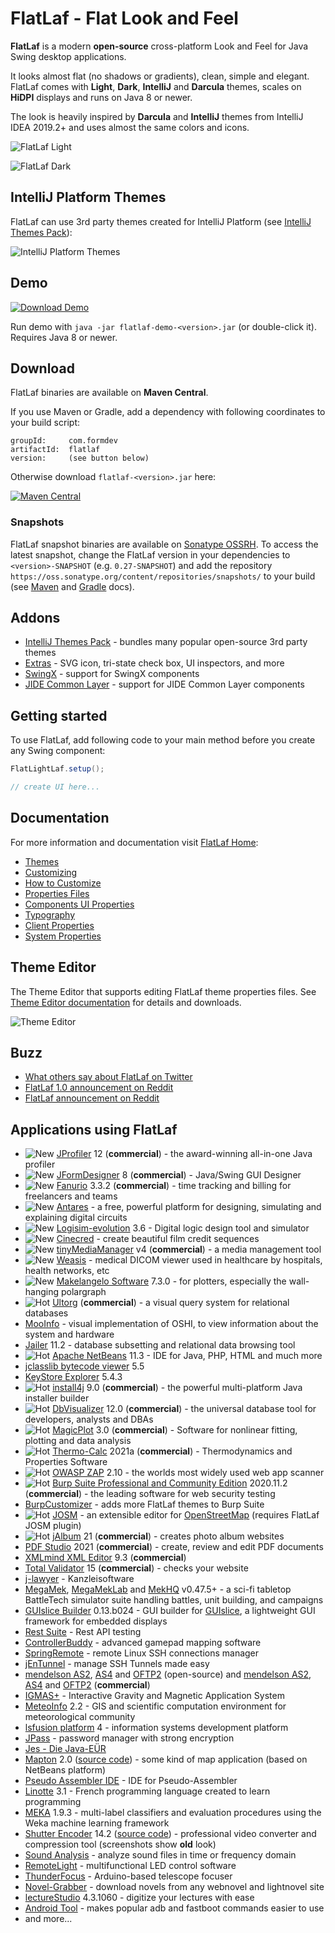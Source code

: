 FlatLaf - Flat Look and Feel
============================

**FlatLaf** is a modern **open-source** cross-platform Look and Feel for Java
Swing desktop applications.

It looks almost flat (no shadows or gradients), clean, simple and elegant.
FlatLaf comes with **Light**, **Dark**, **IntelliJ** and **Darcula** themes,
scales on **HiDPI** displays and runs on Java 8 or newer.

The look is heavily inspired by **Darcula** and **IntelliJ** themes from
IntelliJ IDEA 2019.2+ and uses almost the same colors and icons.

![FlatLaf Light](images/flat_light.png)

![FlatLaf Dark](images/flat_dark.png)


IntelliJ Platform Themes
------------------------

FlatLaf can use 3rd party themes created for IntelliJ Platform (see
[IntelliJ Themes Pack](flatlaf-intellij-themes)):

![IntelliJ Platform Themes](images/intellij_platform_themes.png)


Demo
----

[![Download Demo](https://download.formdev.com/flatlaf/images/download-demo.svg)](https://download.formdev.com/flatlaf/flatlaf-demo-latest.jar)

Run demo with `java -jar flatlaf-demo-<version>.jar` (or double-click it).
Requires Java 8 or newer.


Download
--------

FlatLaf binaries are available on **Maven Central**.

If you use Maven or Gradle, add a dependency with following coordinates to your
build script:

    groupId:     com.formdev
    artifactId:  flatlaf
    version:     (see button below)

Otherwise download `flatlaf-<version>.jar` here:

[![Maven Central](https://maven-badges.herokuapp.com/maven-central/com.formdev/flatlaf/badge.svg?style=flat-square&color=007ec6)](https://maven-badges.herokuapp.com/maven-central/com.formdev/flatlaf)


### Snapshots

FlatLaf snapshot binaries are available on
[Sonatype OSSRH](https://oss.sonatype.org/content/repositories/snapshots/com/formdev/flatlaf/).
To access the latest snapshot, change the FlatLaf version in your dependencies
to `<version>-SNAPSHOT` (e.g. `0.27-SNAPSHOT`) and add the repository
`https://oss.sonatype.org/content/repositories/snapshots/` to your build (see
[Maven](https://maven.apache.org/guides/mini/guide-multiple-repositories.html)
and
[Gradle](https://docs.gradle.org/current/userguide/declaring_repositories.html#sec:declaring_custom_repository)
docs).


Addons
------

- [IntelliJ Themes Pack](flatlaf-intellij-themes) - bundles many popular
  open-source 3rd party themes
- [Extras](flatlaf-extras) - SVG icon, tri-state check box, UI inspectors, and
  more
- [SwingX](flatlaf-swingx) - support for SwingX components
- [JIDE Common Layer](flatlaf-jide-oss) - support for JIDE Common Layer
  components


Getting started
---------------

To use FlatLaf, add following code to your main method before you create any
Swing component:

~~~java
FlatLightLaf.setup();

// create UI here...
~~~


Documentation
-------------

For more information and documentation visit
[FlatLaf Home](https://www.formdev.com/flatlaf/):

- [Themes](https://www.formdev.com/flatlaf/themes/)
- [Customizing](https://www.formdev.com/flatlaf/customizing/)
- [How to Customize](https://www.formdev.com/flatlaf/how-to-customize/)
- [Properties Files](https://www.formdev.com/flatlaf/properties-files/)
- [Components UI Properties](https://www.formdev.com/flatlaf/components/)
- [Typography](https://www.formdev.com/flatlaf/typography/)
- [Client Properties](https://www.formdev.com/flatlaf/client-properties/)
- [System Properties](https://www.formdev.com/flatlaf/system-properties/)


Theme Editor
------------

The Theme Editor that supports editing FlatLaf theme properties files. See
[Theme Editor documentation](https://www.formdev.com/flatlaf/theme-editor/) for
details and downloads.

![Theme Editor](images/theme-editor@1.5x.png)


Buzz
----

- [What others say about FlatLaf on Twitter](https://twitter.com/search?f=live&q=flatlaf)
- [FlatLaf 1.0 announcement on Reddit](https://www.reddit.com/r/java/comments/lsbcwe/flatlaf_10_swing_look_and_feel/)
- [FlatLaf announcement on Reddit](https://www.reddit.com/r/java/comments/dl0hu3/flatlaf_flat_look_and_feel/)


Applications using FlatLaf
--------------------------

- ![New](images/new.svg)
  [JProfiler](https://www.ej-technologies.com/products/jprofiler/overview.html)
  12 (**commercial**) - the award-winning all-in-one Java profiler
- ![New](images/new.svg) [JFormDesigner](https://www.formdev.com/) 8
  (**commercial**) - Java/Swing GUI Designer
- ![New](images/new.svg) [Fanurio](https://www.fanuriotimetracking.com/) 3.3.2
  (**commercial**) - time tracking and billing for freelancers and teams
- ![New](images/new.svg) [Antares](https://www.antarescircuit.io/) - a free,
  powerful platform for designing, simulating and explaining digital circuits
- ![New](images/new.svg)
  [Logisim-evolution](https://github.com/logisim-evolution/logisim-evolution)
  3.6 - Digital logic design tool and simulator
- ![New](images/new.svg) [Cinecred](https://loadingbyte.com/cinecred/) - create
  beautiful film credit sequences
- ![New](images/new.svg) [tinyMediaManager](https://www.tinymediamanager.org/)
  v4 (**commercial**) - a media management tool
- ![New](images/new.svg) [Weasis](https://nroduit.github.io/) - medical DICOM
  viewer used in healthcare by hospitals, health networks, etc
- ![New](images/new.svg)
  [Makelangelo Software](https://github.com/MarginallyClever/Makelangelo-software)
  7.3.0 - for plotters, especially the wall-hanging polargraph
- ![Hot](images/hot.svg) [Ultorg](https://www.ultorg.com/) (**commercial**) - a
  visual query system for relational databases
- [MooInfo](https://github.com/rememberber/MooInfo) - visual implementation of
  OSHI, to view information about the system and hardware
- [Jailer](https://github.com/Wisser/Jailer) 11.2 - database subsetting and
  relational data browsing tool
- ![Hot](images/hot.svg) [Apache NetBeans](https://netbeans.apache.org/) 11.3 -
  IDE for Java, PHP, HTML and much more
- [jclasslib bytecode viewer](https://github.com/ingokegel/jclasslib) 5.5
- [KeyStore Explorer](https://keystore-explorer.org/) 5.4.3
- ![Hot](images/hot.svg)
  [install4j](https://www.ej-technologies.com/products/install4j/overview.html)
  9.0 (**commercial**) - the powerful multi-platform Java installer builder
- ![Hot](images/hot.svg) [DbVisualizer](https://www.dbvis.com/) 12.0
  (**commercial**) - the universal database tool for developers, analysts and
  DBAs
- ![Hot](images/hot.svg) [MagicPlot](https://magicplot.com/) 3.0
  (**commercial**) - Software for nonlinear fitting, plotting and data analysis
- ![Hot](images/hot.svg)
  [Thermo-Calc](https://thermocalc.com/products/thermo-calc/) 2021a
  (**commercial**) - Thermodynamics and Properties Software
- ![Hot](images/hot.svg) [OWASP ZAP](https://www.zaproxy.org/) 2.10 - the worlds
  most widely used web app scanner
- ![Hot](images/hot.svg)
  [Burp Suite Professional and Community Edition](https://portswigger.net/burp/pro)
  2020.11.2 (**commercial**) - the leading software for web security testing
- [BurpCustomizer](https://github.com/CoreyD97/BurpCustomizer) - adds more
  FlatLaf themes to Burp Suite
- ![Hot](images/hot.svg) [JOSM](https://josm.openstreetmap.de/) - an extensible
  editor for [OpenStreetMap](https://www.openstreetmap.org/) (requires FlatLaf
  JOSM plugin)
- ![Hot](images/hot.svg) [jAlbum](https://jalbum.net/) 21 (**commercial**) -
  creates photo album websites
- [PDF Studio](https://www.qoppa.com/pdfstudio/) 2021 (**commercial**) - create,
  review and edit PDF documents
- [XMLmind XML Editor](https://www.xmlmind.com/xmleditor/) 9.3 (**commercial**)
- [Total Validator](https://www.totalvalidator.com/) 15 (**commercial**) -
  checks your website
- [j-lawyer](https://github.com/jlawyerorg/j-lawyer-org) - Kanzleisoftware
- [MegaMek](https://github.com/MegaMek/megamek),
  [MegaMekLab](https://github.com/MegaMek/megameklab) and
  [MekHQ](https://github.com/MegaMek/mekhq) v0.47.5+ - a sci-fi tabletop
  BattleTech simulator suite handling battles, unit building, and campaigns
- [GUIslice Builder](https://github.com/ImpulseAdventure/GUIslice-Builder)
  0.13.b024 - GUI builder for
  [GUIslice](https://github.com/ImpulseAdventure/GUIslice), a lightweight GUI
  framework for embedded displays
- [Rest Suite](https://github.com/supanadit/restsuite) - Rest API testing
- [ControllerBuddy](https://github.com/bwRavencl/ControllerBuddy) - advanced
  gamepad mapping software
- [SpringRemote](https://github.com/HaleyWang/SpringRemote) - remote Linux SSH
  connections manager
- [jEnTunnel](https://github.com/ggrandes/jentunnel) - manage SSH Tunnels made
  easy
- [mendelson AS2](https://sourceforge.net/projects/mec-as2/),
  [AS4](https://sourceforge.net/projects/mendelson-as4/) and
  [OFTP2](https://sourceforge.net/projects/mendelson-oftp2/) (open-source) and
  [mendelson AS2](https://mendelson-e-c.com/as2/),
  [AS4](https://mendelson-e-c.com/as4/) and
  [OFTP2](https://mendelson-e-c.com/oftp2) (**commercial**)
- [IGMAS+](https://www.gfz-potsdam.de/igmas) - Interactive Gravity and Magnetic
  Application System
- [MeteoInfo](https://github.com/meteoinfo/MeteoInfo) 2.2 - GIS and scientific
  computation environment for meteorological community
- [lsfusion platform](https://github.com/lsfusion/platform) 4 - information
  systems development platform
- [JPass](https://github.com/gaborbata/jpass) - password manager with strong
  encryption
- [Jes - Die Java-EÜR](https://www.jes-eur.de)
- [Mapton](https://mapton.org/) 2.0
  ([source code](https://github.com/trixon/mapton)) - some kind of map
  application (based on NetBeans platform)
- [Pseudo Assembler IDE](https://github.com/tomasz-herman/PseudoAssemblerIDE) -
  IDE for Pseudo-Assembler
- [Linotte](https://github.com/cpc6128/LangageLinotte) 3.1 - French programming
  language created to learn programming
- [MEKA](https://github.com/Waikato/meka) 1.9.3 - multi-label classifiers and
  evaluation procedures using the Weka machine learning framework
- [Shutter Encoder](https://www.shutterencoder.com/) 14.2
  ([source code](https://github.com/paulpacifico/shutter-encoder)) -
  professional video converter and compression tool (screenshots show **old**
  look)
- [Sound Analysis](https://github.com/tomasz-herman/SoundAnalysis) - analyze
  sound files in time or frequency domain
- [RemoteLight](https://github.com/Drumber/RemoteLight) - multifunctional LED
  control software
- [ThunderFocus](https://github.com/marcocipriani01/ThunderFocus) -
  Arduino-based telescope focuser
- [Novel-Grabber](https://github.com/Flameish/Novel-Grabber) - download novels
  from any webnovel and lightnovel site
- [lectureStudio](https://www.lecturestudio.org/) 4.3.1060 - digitize your
  lectures with ease
- [Android Tool](https://github.com/fast-geek/Android-Tool) - makes popular adb
  and fastboot commands easier to use
- and more...
